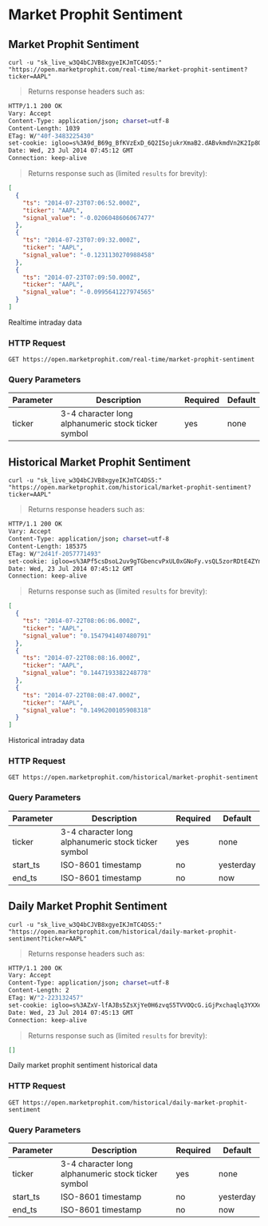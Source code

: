 
# Market Prophit Sentiment


## Market Prophit Sentiment

```shell
curl -u "sk_live_w3Q4bCJVB8xgyeIKJmTC4DS5:" "https://open.marketprophit.com/real-time/market-prophit-sentiment?ticker=AAPL"
```

> Returns response headers such as:

```bash
HTTP/1.1 200 OK
Vary: Accept
Content-Type: application/json; charset=utf-8
Content-Length: 1039
ETag: W/"40f-3483225430"
set-cookie: igloo=s%3A9d_B69g_BfKVzExD_6Q2ISojukrXmaB2.dABvkmdVn2K2Ip8OFEV%2FW0dwH1TOQfXkNhOIZDVxoxk; Path=/; Expires=Thu, 24 Jul 2014 07:45:12 GMT; HttpOnly
Date: Wed, 23 Jul 2014 07:45:12 GMT
Connection: keep-alive


```

> Returns response such as (limited `results` for brevity):

```json
[
  {
    "ts": "2014-07-23T07:06:52.000Z",
    "ticker": "AAPL",
    "signal_value": "-0.0206048606067477"
  },
  {
    "ts": "2014-07-23T07:09:32.000Z",
    "ticker": "AAPL",
    "signal_value": "-0.1231130270988458"
  },
  {
    "ts": "2014-07-23T07:09:50.000Z",
    "ticker": "AAPL",
    "signal_value": "-0.0995641227974565"
  }
]
```

Realtime intraday data

### HTTP Request

`GET https://open.marketprophit.com/real-time/market-prophit-sentiment`

### Query Parameters

Parameter | Description | Required | Default
--------- | ----------- | -------- | -------
ticker | 3-4 character long alphanumeric stock ticker symbol | yes | none



## Historical Market Prophit Sentiment

```shell
curl -u "sk_live_w3Q4bCJVB8xgyeIKJmTC4DS5:" "https://open.marketprophit.com/historical/market-prophit-sentiment?ticker=AAPL"
```

> Returns response headers such as:

```bash
HTTP/1.1 200 OK
Vary: Accept
Content-Type: application/json; charset=utf-8
Content-Length: 185375
ETag: W/"2d41f-2057771493"
set-cookie: igloo=s%3APf5csDsoL2uv9gTGbencvPxUL0xGNoFy.vsQL5zorRDtE4ZYnLiXC4dHAgMCyWCfg72imeqApD4Q; Path=/; Expires=Thu, 24 Jul 2014 07:45:12 GMT; HttpOnly
Date: Wed, 23 Jul 2014 07:45:12 GMT
Connection: keep-alive


```

> Returns response such as (limited `results` for brevity):

```json
[
  {
    "ts": "2014-07-22T08:06:06.000Z",
    "ticker": "AAPL",
    "signal_value": "0.1547941407480791"
  },
  {
    "ts": "2014-07-22T08:08:16.000Z",
    "ticker": "AAPL",
    "signal_value": "0.1447193382248778"
  },
  {
    "ts": "2014-07-22T08:08:47.000Z",
    "ticker": "AAPL",
    "signal_value": "0.1496200105908318"
  }
]
```

Historical intraday data

### HTTP Request

`GET https://open.marketprophit.com/historical/market-prophit-sentiment`

### Query Parameters

Parameter | Description | Required | Default
--------- | ----------- | -------- | -------
ticker | 3-4 character long alphanumeric stock ticker symbol | yes | none
start_ts | ISO-8601 timestamp | no | yesterday
end_ts | ISO-8601 timestamp | no | now


## Daily Market Prophit Sentiment

```shell
curl -u "sk_live_w3Q4bCJVB8xgyeIKJmTC4DS5:" "https://open.marketprophit.com/historical/daily-market-prophit-sentiment?ticker=AAPL"
```

> Returns response headers such as:

```bash
HTTP/1.1 200 OK
Vary: Accept
Content-Type: application/json; charset=utf-8
Content-Length: 2
ETag: W/"2-223132457"
set-cookie: igloo=s%3AZxV-lfAJBs5ZsXjYe0H6zvqS5TVVOQcG.iGjPxchaqlq3YXXeez3ALqLWZvDpBVLjBFI9ysmtdak; Path=/; Expires=Thu, 24 Jul 2014 07:45:13 GMT; HttpOnly
Date: Wed, 23 Jul 2014 07:45:13 GMT
Connection: keep-alive


```

> Returns response such as (limited `results` for brevity):

```json
[]
```

Daily market prophit sentiment historical data

### HTTP Request

`GET https://open.marketprophit.com/historical/daily-market-prophit-sentiment`

### Query Parameters

Parameter | Description | Required | Default
--------- | ----------- | -------- | -------
ticker | 3-4 character long alphanumeric stock ticker symbol | yes | none
start_ts | ISO-8601 timestamp | no | yesterday
end_ts | ISO-8601 timestamp | no | now
